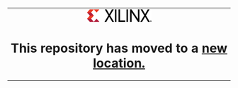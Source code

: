 <table>
 <tr width="100%">
    <td align="center"><img src="https://raw.githubusercontent.com/Xilinx/Image-Collateral/main/xilinx-logo.png" width="30%"/><h1>This repository has moved to a <a href="https://github.com/Xilinx/Vitis-Tutorials">new location.</a></h1>
    </td>
 </tr>
</table>